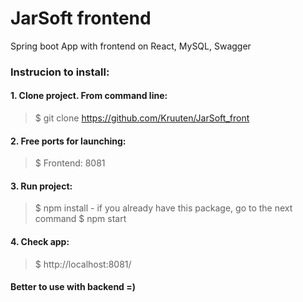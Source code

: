 # JarSoft frontend
Spring boot App with frontend on React, MySQL, Swagger

### Instrucion to install: ###
#### 1. Clone project. From command line: ####
> $ git clone https://github.com/Kruuten/JarSoft_front

#### 2. Free ports for launching: ####
> $ Frontend: 8081

#### 3. Run project: ####
> $ npm install - if you already have this package, go to the next command
> $ npm start

#### 4. Check app: ####
> $ http://localhost:8081/

#### Better to use with backend =) ####
